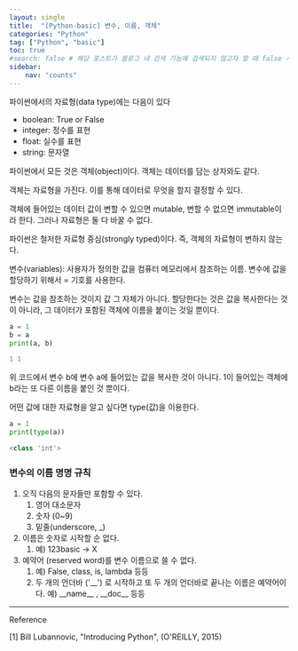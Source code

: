 ```yaml
---
layout: single
title:  "[Python-basic] 변수, 이름, 객체"
categories: "Python"
tag: ["Python", "basic"]
toc: true
#search: false # 해당 포스트가 블로그 내 검색 기능에 검색되지 않고자 할 때 false 사용.
sidebar:
    nav: "counts"
---
```


파이썬에서의 자료형(data type)에는 다음이 있다

- boolean: True or False
- integer: 정수를 표현
- float: 실수를 표현
- string: 문자열

파이썬에서 모든 것은 객체(object)이다. 객체는 데이터를 담는 상자와도 같다.

객체는 자료형을 가진다. 이를 통해 데이터로 무엇을 할지 결정할 수 있다.

객체에 들어있는 데이터 값이 변할 수 있으면 mutable, 변할 수 없으면 immutable이라 한다. 그러나 자료형은 둘 다 바꿀 수 없다.

파이썬은 철저한 자료형 중심(strongly typed)이다. 즉, 객체의 자료형이 변하지 않는다.

변수(variables): 사용자가 정의한 값을 컴퓨터 메모리에서 참조하는 이름. 변수에 값을 할당하기 위해서 = 기호를 사용한다.

변수는 값을 참조하는 것이지 값 그 자체가 아니다. 할당한다는 것은 값을 복사한다는 것이 아니라, 그 데이터가 포함된 객체에 이름을 붙이는 것일 뿐이다.

```python
a = 1
b = a
print(a, b)
```

```python
1 1
```

위 코드에서 변수 b에 변수 a에 들어있는 값을 복사한 것이 아니다. 1이 들어있는 객체에 b라는 또 다른 이름을 붙인 것 뿐이다.

어떤 값에 대한 자료형을 알고 싶다면 type(값)을 이용한다.

```python
a = 1 
print(type(a))
```

```python
<class 'int'>
```

### 변수의 이름 명명 규칙

1. 오직 다음의 문자들만 포함할 수 있다.
    1. 영어 대소문자
    2. 숫자 (0~9)
    3. 밑줄(underscore, _)
2. 이름은 숫자로 시작할 순 없다.
    1. 예) 123basic → X
3. 예약어 (reserved word)를 변수 이름으로 쓸 수 없다.
    1. 예) False, class, is, lambda 등등
    2. 두 개의 언더바 ('\_\_') 로 시작하고 또 두 개의 언더바로 끝나는 이름은 예약어이다. 예) \_\_name\_\_ , \_\_doc\_\_ 등등

---

Reference

[1] Bill Lubannovic, "Introducing Python",  (O'REILLY, 2015)